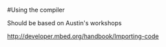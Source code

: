 #Using the compiler

Should be based on Austin's workshops

http://developer.mbed.org/handbook/Importing-code